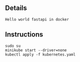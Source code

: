 ## Details
```
Hello world fastapi in docker
```

## Instructions
```
sudo su
minikube start --driver=none
kubectl apply -f kubernetes.yaml
```
